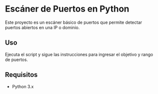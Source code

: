 # Escáner de Puertos en Python

Este proyecto es un escáner básico de puertos que permite detectar puertos abiertos en una IP o dominio.

## Uso

Ejecuta el script y sigue las instrucciones para ingresar el objetivo y rango de puertos.

## Requisitos

- Python 3.x
